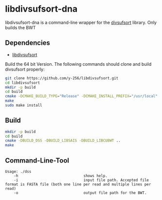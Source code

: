 # libdivsufsort-dna

libdivsufsort-dna is a command-line wrapper for the [divsufsort](https://github.com/y-256/libdivsufsort) library.
Only builds the BWT

## Dependencies

- [libdivsufsort](https://github.com/y-256/libdivsufsort) 

Build the 64 bit Version. The following commands should clone and build divsufsort properly:

```bash
git clone https://github.com/y-256/libdivsufsort.git
cd libdivsufsort
mkdir -p build
cd build
cmake -DCMAKE_BUILD_TYPE="Release" -DCMAKE_INSTALL_PREFIX="/usr/local" -DBUILD_DIVSUFSORT64=ON -DUSE_OPENMP=ON ..
make
sudo make install
```

## Build

```bash
mkdir -p build
cd build
cmake -DBUILD_DSS -DBUILD_LIBSAIS -DBUILD_LIBCUBWT ..
make
```

## Command-Line-Tool

```
Usage: ./dss
    -h                              shows help.
    -i                              input file path. Accepted file format is FASTA file (both one line per read and multiple lines per read)
    -o                              output file path for the BWT.

```
